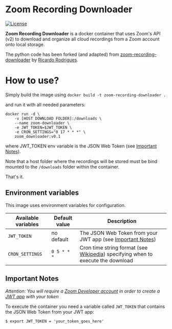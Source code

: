 # Zoom Recording Downloader

[![License](https://img.shields.io/badge/license-MIT-brown.svg)](https://raw.githubusercontent.com/ricardorodrigues-ca/zoom-recording-downloader/master/LICENSE)

**Zoom Recording Downloader** is a docker container that uses Zoom's API (v2) to download and organize all cloud recordings from a Zoom account onto local storage.

The python code has been forked (and adapted) from [zoom-recording-downloader](https://github.com/ricardorodrigues-ca/zoom-recording-downloader) by [Ricardo Rodrigues](https://github.com/ricardorodrigues-ca).

# How to use?

Simply build the image using `docker build -t zoom-recording-downloader .`

and run it with all needed parameters:

```console
docker run -d \
    -v [HOST DOWNLOAD FOLDER]:/downloads \
    --name zoom-downloader \
    -e JWT_TOKEN=$JWT_TOKEN \
    -e CRON_SETTINGS="0 17 * * *" \
    zoom_downloader:v0.1
```

where JWT_TOKEN env variable is the JSON Web Token (see [Important Notes](#Important-Notes)).

Note that a host folder where the recordings will be stored must be bind mounted to the `/downloads` folder within the container.

That's it.


## Environment variables

This image uses environment variables for configuration.

|Available variables |Default value |Description                                         |
|--------------------|--------------|----------------------------------------------------|
|`JWT_TOKEN`         |no default    |The JSON Web Token from your JWT app (see [Important Notes](#Important-Notes))    |
|`CRON_SETTINGS`     |`0 5 * * *`   |Cron time string format (see [Wikipedia](https://en.wikipedia.org/wiki/Cron)) specifying when to execute the download |


## Important Notes ##

_Attention: You will require a [Zoom Developer account](https://marketplace.zoom.us/) in order to create a [JWT app](https://marketplace.zoom.us/docs/guides/build/jwt-app) with your token_

To execute the container you need a variable called `JWT_TOKEN` that contains the JSON Web Token from your JWT app:

    $ export JWT_TOKEN = 'your_token_goes_here'

